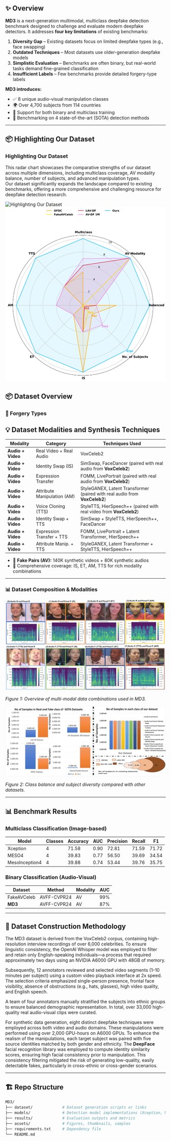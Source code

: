
## ✨ Overview

**MD3** is a next-generation multimodal, multiclass deepfake detection benchmark designed to challenge and evaluate modern deepfake detectors. It addresses **four key limitations** of existing benchmarks:

1. **Diversity Gap** – Existing datasets focus on limited deepfake types (e.g., face swapping)  
2. **Outdated Techniques** – Most datasets use older-generation deepfake models  
3. **Simplistic Evaluation** – Benchmarks are often binary, but real-world tasks demand fine-grained classification  
4. **Insufficient Labels** – Few benchmarks provide detailed forgery-type labels

**MD3 introduces:**
- ✅ 8 unique audio-visual manipulation classes
- 🌍 Over 4,700 subjects from 114 countries
- 🧠 Support for both binary and multiclass training
- 🎯 Benchmarking on 4 state-of-the-art (SOTA) detection methods

---
## 📦 Highlighting Our Dataset

### Highlighting Our Dataset

This radar chart showcases the comparative strengths of our dataset across multiple dimensions, including multiclass coverage, AV modality balance, number of subjects, and advanced manipulation types.  
Our dataset significantly expands the landscape compared to existing benchmarks, offering a more comprehensive and challenging resource for deepfake detection research.

![Highlighting Our Dataset](assets/Highlightin_Our_Dataset_.png)
![Highlighting Our Dataset](assert/Highlightin_Our_Dataset_.png)



## 📦 Dataset Overview

### 🔹 Forgery Types

## 💡 Dataset Modalities and Synthesis Techniques

| Modality         | Category                    | Techniques Used                                                                 |
|------------------|-----------------------------|----------------------------------------------------------------------------------|
| **Audio + Video**| Real Video + Real Audio     | VoxCeleb2                                                                       |
| **Audio + Video**        | Identity Swap (IS)          | SimSwap, FaceDancer (paired with real audio from **VoxCeleb2**)                 |
| **Audio + Video**        | Expression Transfer         | FOMM, LivePortrait (paired with real audio from **VoxCeleb2**)                  |
| **Audio + Video**        | Attribute Manipulation (AM) | StyleGANEX, Latent Transformer (paired with real audio from **VoxCeleb2**)      |
| **Audio + Video**        | Voice Cloning (TTS)         | StyleTTS, HierSpeech++ (paired with real video from **VoxCeleb2**)             |
| **Audio + Video**| Identity Swap + TTS         | SimSwap + StyleTTS, HierSpeech++, FaceDancer                                    |
| **Audio + Video**| Expression Transfer + TTS   | FOMM, LivePortrait + Latent Transformer, HierSpeech++                           |
| **Audio + Video**| Attribute Manip. + TTS      | StyleGANEX, Latent Transformer + StyleTTS, HierSpeech++                         |

  
- 🔁 **Fake Pairs (AV):** 140K synthetic videos + 80K synthetic audios  
- 🧬 Comprehensive coverage: IS, ET, AM, TTS for rich modality combinations

---

### 📊 Dataset Composition & Modalities

![Sample from each class](assert/sample_%20from%20each_class_page-0001.jpg)

*Figure 1: Overview of multi-modal data combinations used in MD3.*

![Class sample distribution](assert/class%20sample%20distribution_page-0001.jpg)

*Figure 2: Class balance and subject diversity compared with other datasets.*

---

## 📊 Benchmark Results

### Multiclass Classification (Image-based)

| Model            | Classes | Accuracy | AUC  | Precision | Recall | F1    |
|------------------|---------|----------|------|-----------|--------|-------|
| Xception    | 4       | 71.58    | 0.90 | 72.81     | 71.59  | 71.72 |
| MESO4         | 4       | 39.83    | 0.77 | 56.50     | 39.69  | 34.54 |
| MesoInception4 | 4      | 39.88    | 0.74 | 53.44     | 39.76  | 35.75 |


### Binary Classification (Audio-Visual)

| Dataset      | Method        | Modality | AUC  |
|-------------|---------------|----------|------|
| FakeAVCeleb | AVFF-CVPR24   | AV       | 99%  |
| **MD3**     | AVFF-CVPR24   | AV       | 87%  |

---


## 🔁 Dataset Construction Methodology

The MD3 dataset is derived from the VoxCeleb2 corpus, containing high-resolution interview recordings of over 6,000 celebrities. To ensure linguistic consistency, the OpenAI Whisper model was employed to filter and retain only English-speaking individuals—a process that required approximately two days using an NVIDIA A6000 GPU with 48GB of memory.

Subsequently, 12 annotators reviewed and selected video segments (1–10 minutes per subject) using a custom video playback interface at 2x speed. The selection criteria emphasized single-person presence, frontal face visibility, absence of obstructions (e.g., hats, glasses), high video quality, and English speech.

A team of four annotators manually stratified the subjects into ethnic groups to ensure balanced demographic representation. In total, over 33,000 high-quality real audio-visual clips were curated.

For synthetic data generation, eight distinct deepfake techniques were employed across both video and audio domains. These manipulations were performed using over 2,000 GPU-hours on A6000 GPUs. To enhance the realism of the manipulations, each target subject was paired with five source identities matched by both gender and ethnicity. The **DeepFace** facial recognition library was employed to compute identity similarity scores, ensuring high facial consistency prior to manipulation. This consistency filtering mitigated the risk of generating low-quality, easily detectable fakes, particularly in cross-ethnic or cross-gender scenarios.

---



## 🏗 Repo Structure

```bash
MD3/
├── dataset/             # Dataset generation scripts or links
├── models/              # Detection model implementations (Xception, Meso, etc.)
├── results/             # Evaluation outputs and metrics
├── assets/              # Figures, thumbnails, samples
├── requirements.txt     # Dependency file
└── README.md
